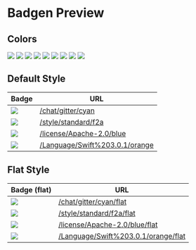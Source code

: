 # Badgen Preview

## Colors

![](/color/blue/blue)
![](/color/cyan/cyan)
![](/color/green/green)
![](/color/yellow/yellow)
![](/color/orange/orange)
![](/color/red/red)
![](/color/pink/pink)
![](/color/purple/purple)
![](/color/grey/grey)

## Default Style

| Badge | URL |
| --- | --- |
|![](/chat/gitter/cyan) | [/chat/gitter/cyan](/chat/gitter/cyan) |
|![](/style/standard/f2a) | [/style/standard/f2a](/style/standard/f2a) |
|![](/license/Apache-2.0/blue) | [/license/Apache-2.0/blue](/license/Apache-2.0/blue) |
|![](/Language/Swift%203.0.1/orange) | [/Language/Swift%203.0.1/orange](/Language/Swift%203.0.1/orange) |

## Flat Style

| Badge (flat) | URL |
| --- | --- |
|![](/chat/gitter/cyan/flat) | [/chat/gitter/cyan/flat](/chat/gitter/cyan/flat) |
|![](/style/standard/f2a/flat) | [/style/standard/f2a/flat](/style/standard/f2a/flat) |
|![](/license/Apache-2.0/blue/flat) | [/license/Apache-2.0/blue/flat](/license/Apache-2.0/blue/flat) |
|![](/Language/Swift%203.0.1/orange/flat) | [/Language/Swift%203.0.1/orange/flat](/Language/Swift%203.0.1/orange/flat) |
